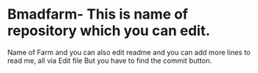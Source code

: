 # Bmadfarm-    This is name of repository which you can edit.
Name of Farm  and you can also edit  readme
and you can add more lines to read me, all via   Edit file
But you have to find the commit button.  
